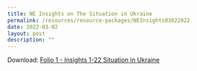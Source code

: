 ```yaml
---
title: NE Insights on The Situation in Ukraine
permalink: /resources/resource-packages/NEInsights03022022
date: 2022-03-02
layout: post
description: ""
---
```



Download:
[Folio 1 - Insights 1-22 Situation in Ukraine]()